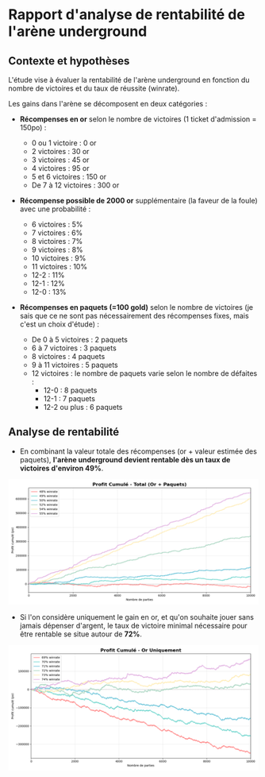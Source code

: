 # Rapport d'analyse de rentabilité de l'arène underground

## Contexte et hypothèses

L'étude vise à évaluer la rentabilité de l'arène underground en fonction du nombre de victoires et du taux de réussite (winrate).

Les gains dans l'arène se décomposent en deux catégories :

- **Récompenses en or** selon le nombre de victoires (1 ticket d'admission = 150po) :
  - 0 ou 1 victoire : 0 or
  - 2 victoires : 30 or
  - 3 victoires : 45 or
  - 4 victoires : 95 or
  - 5 et 6 victoires : 150 or
  - De 7 à 12 victoires : 300 or

- **Récompense possible de 2000 or** supplémentaire (la faveur de la foule) avec une probabilité :
  - 6 victoires : 5%
  - 7 victoires : 6%
  - 8 victoires : 7%
  - 9 victoires : 8%
  - 10 victoires : 9%
  - 11 victoires : 10%
  - 12-2 : 11%
  - 12-1 : 12%
  - 12-0 : 13%

- **Récompenses en paquets (=100 gold)** selon le nombre de victoires (je sais que ce ne sont pas nécessairement des récompenses fixes, mais c'est un choix d'étude) :
  - De 0 à 5 victoires : 2 paquets
  - 6 à 7 victoires : 3 paquets
  - 8 victoires : 4 paquets
  - 9 à 11 victoires : 5 paquets
  - 12 victoires : le nombre de paquets varie selon le nombre de défaites :
    - 12-0 : 8 paquets
    - 12-1 : 7 paquets
    - 12-2 ou plus : 6 paquets



## Analyse de rentabilité

- En combinant la valeur totale des récompenses (or + valeur estimée des paquets), **l'arène underground devient rentable dès un taux de victoires d'environ 49%**.

![profit_total_or_paquets](profit_total_or_paquets.png)

- Si l'on considère uniquement le gain en or, et qu'on souhaite jouer sans jamais dépenser d'argent, le taux de victoire minimal nécessaire pour être rentable se situe autour de **72%**.

![profit_or_uniquement](profit_or_uniquement.png)
